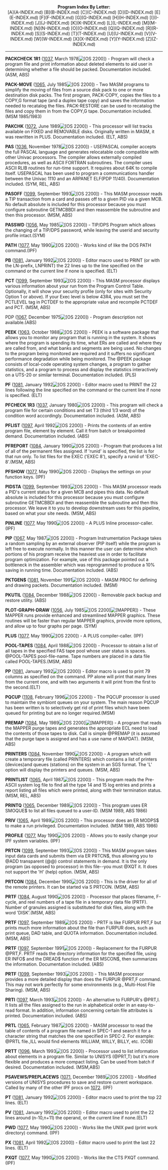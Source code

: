 <x-sas-window top="42" bottom="765" left="4" right="534">



<center><b>Program Index By Letter:</b></center>

<center>[A](A-INDEX.md) [B](B-INDEX.md)
[C](C-INDEX.md) [D](D-INDEX.md)
[E](E-INDEX.md) [F](F-INDEX.md)
[G](G-INDEX.md) [H](H-INDEX.md)
[I](I-INDEX.md) [J](J-INDEX.md)
[K](K-INDEX.md) [L](L-INDEX.md)
[M](M-INDEX.md) [N](N-INDEX.md)
[O](O-INDEX.md) [Q](Q-INDEX.md)
[R](R-INDEX.md) [S](S-INDEX.md)
[T](T-INDEX.md) [U](U-INDEX.md)
[V](V-INDEX.md) [W](W-INDEX.md)
[X](X-INDEX.md) [Y](Y-INDEX.md)
[Z](Z-INDEX.md)</center>


&#10;
- - -
<b>PACKCHECK 1R1</b> ([1037](1037/INDEX.md), March
1978![[OS 2200]](IMAGES/OS2200.JPG)) - Program will check a
program file and print information about deleted elements to aid user
in determining whether a file should be packed. Documentation
included. (ASM, ABS)


<b>PACK-MOVE</b> ([1065](1065/INDEX.md), July
1985![[OS 2200]](IMAGES/OS2200.JPG)) - Two MASM programs to
simplify the moving of files from a source disk pack to one or more
destination disk packs. The first program, PACK-COPY, copies the
files to a COPY,G format tape (and a duplex tape copy) and saves the
information needed to recatalog the files. PACK-RESTORE can be used
to recatalog the files and copy them in from the COPY,G tape.
Documentation included. (MSM 1985/1983)


<b>PAKCHK</b> ([1072](1072/INDEX.md), June
1989![[OS 2200]](IMAGES/OS2200.JPG)) - This processor will
list tracks available on FIXED and REMOVABLE disks. Originally
written in MASM, it was rewritten in PLUS. Documentation included.
(ELT, ABS)


<b>PAS</b> ([1036](1036/INDEX.md), November
1978![[OS 2200]](IMAGES/OS2200.JPG)) - USEPASCAL compiler
accepts the full PASCAL language and generates relocatable code
compatible with other Univac processors. The compiler allows
externally compiled procedures, as well as ASCII FORTRAN subroutines.
The compiler uses ASCII RLIB routines for run-time support. It
requires about 64K to compile itself. USEPASCAL has been used to
program a communications handler between the Univac 1110 and an
ARPANET ELF(PDP 11/40). Documentation included. (SYM, REL, ABS)


<b>PASOFF</b> ([1099](1099/INDEX.md), September
1993![[OS 2200]](IMAGES/OS2200.JPG)) - This MASM processor
reads a TIP transaction from a card and passes off to a given PID via
a given MCB. No default absolute is included for this processor
because you must configure subroutine GETMCBBDI and then reassemble
the subroutine and then this processor. (MSM, ABS)


<b>PASSWD</b> ([1056](1056/INDEX.md), May
1985![[OS 2200]](IMAGES/OS2200.JPG)) - TIP/DPS Program which
allows the changing of a TIP/DPS password, while leaving the userid
and security profile intact.(SYM)


<b>PATH</b> ([1077](1077/INDEX.md), May 1990![[OS 2200]](IMAGES/OS2200.JPG)) - Works kind of like the DOS PATH
command.(IPF)


<b>PB</b> ([1081](1081/INDEX.md), January
1992![[OS 2200]](IMAGES/OS2200.JPG)) - Editor macro used to
PRINT (or with the LN-prefix, LNPRINT) the 22 lines up to the line
specified on the command or the current line if none is specified.
(ELT)


<b>PCT</b> ([1099](1099/INDEX.md), September
1993![[OS 2200]](IMAGES/OS2200.JPG)) - This MASM processor
displays various information about your run from the Program Control
Table. Optionally, it will show your security profile (only for sites
with Security Option 1 or above). If your Exec level is below 43R4,
you must set the PCTLEVEL tag in PCTDEF to the appropriate value and
recompile PCTDEF and PCT. (MSM, ABS)


PDP ([1067](1067/INDEX.md), December 1975![[OS 2200]](IMAGES/OS2200.JPG)) - Program description not
available.(ABS)


<b>PEEK</b> ([1063](1063/INDEX.md), October
1988![[OS 2200]](IMAGES/OS2200.JPG)) - PEEK is a software
package that allows you to monitor any program that is running in the
system. It shows where the program is spending its time, what ERs are
called and where they are called from, and what banks and segments
are being used. No changes to the program being monitored are
required and it suffers no significant performance degradation while
being monitored. The @PEEK package consists of local-code operating
system changes, a program to gather statistics, and a program to
process and display the statistics interactively on a UTS-20 or
similar terminal. Documentation included. (PLS)


<b>PF</b> ([1081](1081/INDEX.md), January
1992![[OS 2200]](IMAGES/OS2200.JPG)) - Editor macro used to
PRINT the 22 lines following the line specified on the command or the
current line if none is specified. (ELT)


<b>PFCHECK 1R3</b> ([1037](1037/INDEX.md),
January 1980![[OS 2200]](IMAGES/OS2200.JPG)) - This program will
check a program file for certain conditions and set T3 (third 1/3
word) of the condition word accordingly. Documentation included.
(ASM, ABS)


<b>PFLIST</b> ([1097](1097/INDEX.md), April
1992![[OS 2200]](IMAGES/OS2200.JPG)) - Prints the contents of
an entire program file, element by element. Call it from batch or
breakpointed demand. Documentation included. (ABS)


<b>PFREPORT</b> ([1084](1084/INDEX.md), January
1990![[OS 2200]](IMAGES/OS2200.JPG)) - Program that produces
a list of all of the permanent files assigned. If 'runid' is
specified, the list is for that run only. To list files for the EXEC
('EXEC 8'), specify a runid of 'EXEC-8'.(MSM, ABS)


<b>PFSHOW</b> ([1077](1077/INDEX.md), May
1990![[OS 2200]](IMAGES/OS2200.JPG)) - Displays the settings
on your function keys. (IPF)


<b>PIDSTA</b> ([1099](1099/INDEX.md), September
1993![[OS 2200]](IMAGES/OS2200.JPG)) - This MASM processor
reads a PID's current status for a given MCB and pipes this data. No
default absolute is included for this processor because you must
configure subroutine GETMCBBDI and then reassemble the subroutine and
then this processor. We leave it to you to develop downstream uses
for this pipeline, based on what your site needs. (MSM, ABS)


<b>PINLINE</b> ([1077](1077/INDEX.md), May
1990![[OS 2200]](IMAGES/OS2200.JPG)) - A PLUS Inline
processor-caller.(IPF)


<b>PIP</b> ([1067](1067/INDEX.md), May 1987![[OS 2200]](IMAGES/OS2200.JPG)) - Program Instrumentation Package
takes a random sampling by an external observer (PIP itself) while
the program is left free to execute normally. In this manner the user
can determine which portions of his program receive the heaviest use
in order to facilitate program optimization. For example, use of this
package pointed out a bottleneck in the assembler which was
reprogrammed to produce a 10% saving in running time. Documentation
included. (ABS)


<b>PKTGEN$</b> ([1081](1081/INDEX.md), November
1991![[OS 2200]](IMAGES/OS2200.JPG)) - MASM PROC for defining
and drawing packets. Documentation included. (MSM)


<b>PKUTIL</b> ([1084](1084/INDEX.md), December
1988![[OS 2200]](IMAGES/OS2200.JPG)) - Removable pack backup
and restore utility. (ABS)


<b>PLOT-GRAPH-DRAW</b> ([1056](1056/INDEX.md),
July 1985![[OS 2200]](IMAGES/OS2200.JPG)![[MAPPER]](IMAGES/MAPPER.JPG)) - These MAPPER runs provide
enhanced and streamlined MAPPER graphics. These routines will be
faster than regular MAPPER graphics, provide more options, and allow
up to four graphs per page. (SYM)


<b>PLUS</b> ([1077](1077/INDEX.md), May 1990![[OS 2200]](IMAGES/OS2200.JPG)) - A PLUS compiler-caller. (IPF)


<b>POOL-TAPES</b> ([1084](1084/INDEX.md), April
1988![[OS 2200]](IMAGES/OS2200.JPG)) - Processor to obtain a
list of all tapes in the specified FAS tape pool whose user status is
spaces. @POOL-TAPES pool-file-name. Tape numbers are placed in a data
file called POOL-TAPES.(MSM, ABS)


<b>PP</b> ([1081](1081/INDEX.md), January
1992![[OS 2200]](IMAGES/OS2200.JPG)) - Editor macro is used
to print 79 columns as specified on the command. PP alone will print
that many lines from the current one, and with two arguments it will
print from the first to the second.(ELT)


<b>PQCUP</b> ([1108](1108/INDEX.md), February
1996![[OS 2200]](IMAGES/OS2200.JPG)) - The PQCUP processor is
used to maintain the symbiont queues on your system. The main reason
PQCUP has been written is to selectively get rid of print files which
have been queued for printing but are no longer required.(MSM)


<b>PREMAP</b> ([1084](1084/INDEX.md), May
1989![[OS 2200]](IMAGES/OS2200.JPG)![[MAPPER]](IMAGES/MAPPER.JPG)) - A program that reads the MAPPER
purge tapes and generates the appropriate ECL need to load the
contents of those tapes to disk. Call is simple @PREMAP (it is
assumed that the purge tape is assigned and has a use name of
MAPDAT). (MSM, ABS)


<b>PRINTERS</b> ([1084](1084/INDEX.md), November
1990![[OS 2200]](IMAGES/OS2200.JPG)) - A program which will
create a temporary file (called PRINTERS) which contains a list of
printers (devices)and queues (stations) on the system in an SGS
format. The 'L' option will display the printers and queues. (MSM,
ABS)


<b>PRINTLIST</b> ([1065](1065/INDEX.md), April
1987![[OS 2200]](IMAGES/OS2200.JPG)) - This program reads the
Pre-ASCII system log file to find all the type 14 and 15 log entries
and prints a report listing all files which were printed, along with
their termination status.(MSM, REL, ABS)


<b>PRINTQ</b> ([1065](1065/INDEX.md), December
1989![[OS 2200]](IMAGES/OS2200.JPG)) - This program uses ER
SMOQUE$ to list all files queued to a user-ID. (MSM 1989, ABS 1986)


<b>PRIV</b> ([1065](1065/INDEX.md), April
1989![[OS 2200]](IMAGES/OS2200.JPG)) - This processor does an
ER MODPS$ to make a run privileged. Documentation included. (MSM
1989, ABS 1986)


<b>PROFILE</b> ([1077](1077/INDEX.md), May
1990![[OS 2200]](IMAGES/OS2200.JPG)) - Allows you to easily
change your IPF system variables. (IPF)


<b>PRTCN</b> ([1099](1099/INDEX.md), September
1993![[OS 2200]](IMAGES/OS2200.JPG)) - This MASM program
takes input data cards and submits them via ER PRTCN$, thus allowing
you to @ADD transparent (@@) control statements in demand. It is the
only program (as opposed to processor) in this file--you must @XQT
it. It does not support the 'H' (help) option. (MSM, ABS)


<b>PRTCON</b> ([1084](1084/INDEX.md), December
1990![[OS 2200]](IMAGES/OS2200.JPG)) - This is the driver for
all of the remote printers. It can be started via S PRTCON. (MSM,
ABS)


<b>PRTF</b> ([1084](1084/INDEX.md), August
1990![[OS 2200]](IMAGES/OS2200.JPG)) - Processor that places
filename, F-cycle, and reel numbers of a tape file in a temporary
data file (PRTF). Number of granules assigned is substituted for disk
files, along with the word 'DISK'.(MSM, ABS)


<b>PRTF</b> ([1097](1097/INDEX.md), September
1989![[OS 2200]](IMAGES/OS2200.JPG)) - PRTF is like FURPUR
PRT,F but prints much more information about the file than FURPUR
does, such as print queue, DAD table, and QUOTA information.
Documentation included. (MSM, ABS)


<b>PRTF</b> ([1097](1097/INDEX.md), September
1991![[OS 2200]](IMAGES/OS2200.JPG)) - Replacement for the
FURPUR @PRT,F. PRTF reads the directory information for the specified
file, using ER INFO$ and the DREAD$ function of the ER MSCON$, then
summarizes the information. Documentation included. (ABS)


<b>PRTF</b> ([1099](1099/INDEX.md), September
1993![[OS 2200]](IMAGES/OS2200.JPG)) - This MASM processor
provides a more detailed display than does the FURPUR @PRT,F command.
This may not work perfectly for some environments (e.g., Multi-Host
File Sharing). (MSM, ABS)


<b>PRTI</b> ([1097](1097/INDEX.md), March
1993![[OS 2200]](IMAGES/OS2200.JPG)) - An alternative to
FURPUR's @PRT,I. It lists all the files assigned to the run in
alphabetical order in an easy-to-read format. In addition,
information concerning certain file attributes is printed.
Documentation included. (ABS)


<b>PRTL</b> ([1065](1065/INDEX.md), February
1987![[OS 2200]](IMAGES/OS2200.JPG)) - MASM processor to read
the table of contents of a program file named in SPEC-1 and search it
for a character string that matches the one specified in SPEC-2. For
example: @PRTL file.,ILL would find elements WILLIAM, WILLY, BILLY,
etc. (COB)


<b>PRTT</b> ([1096](1096/INDEX.md), March
1993![[OS 2200]](IMAGES/OS2200.JPG)) - Processor used to list
information about elements in a program file. Similar to UNISYS
(@PRT,T) but it's more flexible and produces a more compact listing.
Can be used from batch if desired. Documentation included. (MSM,ABS)


<b>PSAVEWS/PREPLACEWS</b>
([1071](1072/INDEX.md), December 1989![[OS 2200]](IMAGES/OS2200.JPG)) - Modified versions of UNISYS
procedures to save and restore current workspace. Called by many of
the other IPF procs on [1072](1072/INDEX.md). (IPF)


<b>PT</b> ([1081](1081/INDEX.md), January
1992![[OS 2200]](IMAGES/OS2200.JPG)) - Editor macro used to
print the top 22 lines. (ELT)


<b>PV</b> ([1081](1081/INDEX.md), January
1992![[OS 2200]](IMAGES/OS2200.JPG)) - Editor macro used to
print the 22 lines around (n-10,n+11) the operand, or the current
line if none.(ELT)


<b>PWD</b> ([1077](1077/INDEX.md), May 1990![[OS 2200]](IMAGES/OS2200.JPG)) - Works like the UNIX pwd (print
work directory) command. (IPF)


<b>PX</b> ([1081](1081/INDEX.md), April 1992![[OS 2200]](IMAGES/OS2200.JPG)) - Editor macro used to print the
last 22 lines. (ELT)


<b>PXQT</b> ([1077](1077/INDEX.md), May 1990![[OS 2200]](IMAGES/OS2200.JPG)) - Works like the CTS PXQT
command.(IPF)


&nbsp;


</x-sas-window>